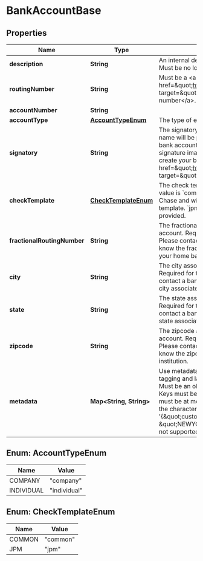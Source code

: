 

# BankAccountBase


## Properties

| Name | Type | Description | Notes |
|------------ | ------------- | ------------- | -------------|
|**description** | **String** | An internal description that identifies this resource. Must be no longer than 255 characters.  |  [optional] |
|**routingNumber** | **String** | Must be a &lt;a href&#x3D;\&quot;https://www.frbservices.org/index.html\&quot; target&#x3D;\&quot;_blank\&quot;&gt;valid US routing number&lt;/a&gt;. |  |
|**accountNumber** | **String** |  |  |
|**accountType** | [**AccountTypeEnum**](#AccountTypeEnum) | The type of entity that holds the account. |  |
|**signatory** | **String** | The signatory associated with your account. This name will be printed on checks created with this bank account. If you prefer to use a custom signature image on your checks instead, please create your bank account from the &lt;a href&#x3D;\&quot;https://dashboard.lob.com/#/login\&quot; target&#x3D;\&quot;_blank\&quot;&gt;Dashboard&lt;/a&gt;. |  |
|**checkTemplate** | [**CheckTemplateEnum**](#CheckTemplateEnum) | The check template used for printing. The defualt value is &#x60;common&#x60;. If you bank with JP Morgan Chase and wish to use Positive Pay use the &#x60;jpm&#x60; template. &#x60;jpm&#x60; requires additional information to be provided. |  [optional] |
|**fractionalRoutingNumber** | **String** | The fractional routing number for your home bank account. Required for the &#x60;jpm&#x60; check template only. Please contact a bank representative if you do not know the fractional routing number associated with your home bank institution. |  [optional] |
|**city** | **String** | The city associated with your home bank account. Required for the &#x60;jpm&#x60; check template only. Please contact a bank representative if you do not know the city associated with your home bank institution. |  [optional] |
|**state** | **String** | The state associated with your home bank account. Required for the &#x60;jpm&#x60; check template only. Please contact a bank representative if you do not know the state associated with your home bank institution. |  [optional] |
|**zipcode** | **String** | The zipcode associated with your home bank account. Required for the &#x60;jpm&#x60; check template only. Please contact a bank representative if you do not know the zipcode associated with your home bank institution. |  [optional] |
|**metadata** | **Map&lt;String, String&gt;** | Use metadata to store custom information for tagging and labeling back to your internal systems. Must be an object with up to 20 key-value pairs. Keys must be at most 40 characters and values must be at most 500 characters. Neither can contain the characters &#x60;\&quot;&#x60; and &#x60;\\&#x60;. i.e. &#39;{\&quot;customer_id\&quot; : \&quot;NEWYORK2015\&quot;}&#39; Nested objects are not supported.  See [Metadata](#section/Metadata) for more information. |  [optional] |



## Enum: AccountTypeEnum

| Name | Value |
|---- | -----|
| COMPANY | &quot;company&quot; |
| INDIVIDUAL | &quot;individual&quot; |



## Enum: CheckTemplateEnum

| Name | Value |
|---- | -----|
| COMMON | &quot;common&quot; |
| JPM | &quot;jpm&quot; |



